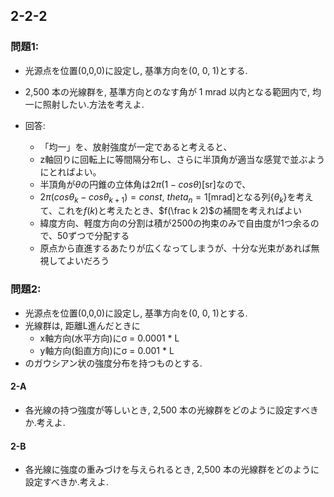 ## 2-2-2

### 問題1:
- 光源点を位置(0,0,0)に設定し, 基準方向を(0, 0, 1)とする.
- 2,500 本の光線群を, 基準方向とのなす角が 1 mrad 以内となる範囲内で, 均一に照射したい.方法を考えよ.

- 回答:
    - 「均一」を、放射強度が一定であると考えると、
    - z軸回りに回転上に等間隔分布し、さらに半頂角が適当な感覚で並ぶようにとればよい。
    - 半頂角が$\theta$の円錐の立体角は$2\pi(1-cos\theta)$[sr]なので、
    - $2\pi(cos\theta_{k} - cos\theta_{k+1}) = const$, $theta_n = 1$[mrad]となる列{$\theta_k$}を考えて、これを$f(k)$と考えたとき、$f(\frac k 2)$の補間を考えればよい
    - 緯度方向、軽度方向の分割は積が2500の拘束のみで自由度が1つ余るので、50ずつで分配する
    - 原点から直進するあたりが広くなってしまうが、十分な光束があれば無視してよいだろう


### 問題2:
- 光源点を位置(0,0,0)に設定し, 基準方向を(0, 0, 1)とする.
- 光線群は, 距離L進んだときに
    - x軸方向(水平方向)にσ = 0.0001 * L
    - y軸方向(鉛直方向)にσ = 0.001 * L
- のガウシアン状の強度分布を持つものとする.

#### 2-A
- 各光線の持つ強度が等しいとき, 2,500 本の光線群をどのように設定すべきか.考えよ.

#### 2-B
- 各光線に強度の重みづけを与えられるとき, 2,500 本の光線群をどのように設定すべきか.考えよ. 

